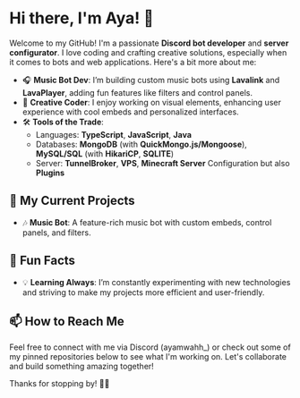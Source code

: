 # Hi there, I'm Aya! :cherry_blossom:

Welcome to my GitHub! I'm a passionate **Discord bot developer** and **server configurator**. I love coding and crafting creative solutions, especially when it comes to bots and web applications. Here's a bit more about me:

- :headphones: **Music Bot Dev**: I’m building custom music bots using **Lavalink** and **LavaPlayer**, adding fun features like filters and control panels.
- :art: **Creative Coder**: I enjoy working on visual elements, enhancing user experience with cool embeds and personalized interfaces.
- 🛠 **Tools of the Trade**:
  - Languages: **TypeScript**, **JavaScript**, **Java**
  - Databases: **MongoDB** (with **QuickMongo.js/Mongoose**), **MySQL/SQL** (with **HikariCP**, **SQLITE**)
  - Server: **TunnelBroker**, **VPS**, **Minecraft Server** Configuration but also  **Plugins** 

## :wrench: My Current Projects
- :notes: **Music Bot**: A feature-rich music bot with custom embeds, control panels, and filters.

## :star2: Fun Facts
- :bulb: **Learning Always**: I’m constantly experimenting with new technologies and striving to make my projects more efficient and user-friendly.

## :mailbox: How to Reach Me
Feel free to connect with me via Discord (ayamwahh_) or check out some of my pinned repositories below to see what I'm working on. Let's collaborate and build something amazing together!

Thanks for stopping by! :cherry_blossom::sparkling_heart:
